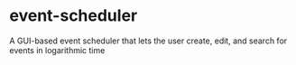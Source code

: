 # event-scheduler
A GUI-based event scheduler that lets the user create, edit, and search for events in logarithmic time
